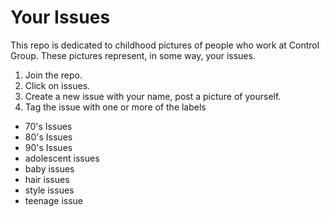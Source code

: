 Your Issues
===========


This repo is dedicated to childhood pictures of people who work at Control Group.  These pictures represent, in some way, your issues.


1.  Join the repo.
2.  Click on issues.
3.  Create a new issue with your name, post a picture of yourself.
4.  Tag the issue with one or more of the labels

* 70's Issues
* 80's Issues
* 90's Issues
* adolescent issues
* baby issues
* hair issues
* style issues
* teenage issue


